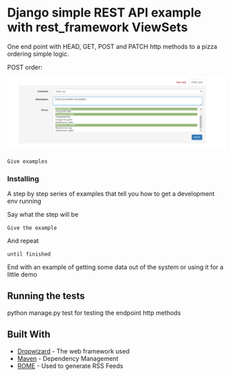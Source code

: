# Django simple REST API example with rest_framework ViewSets

One end point with HEAD, GET, POST and PATCH http methods to a pizza ordering simple logic.

POST order:

![Alt text](test_images/order_pizza_berlin.png?raw=true "Example off order creation")

```
Give examples
```

### Installing

A step by step series of examples that tell you how to get a development env running

Say what the step will be

```
Give the example
```

And repeat

```
until finished
```

End with an example of getting some data out of the system or using it for a little demo

## Running the tests

python manage.py test for testing the endpoint http methods


## Built With

* [Dropwizard](http://www.dropwizard.io/1.0.2/docs/) - The web framework used
* [Maven](https://maven.apache.org/) - Dependency Management
* [ROME](https://rometools.github.io/rome/) - Used to generate RSS Feeds

